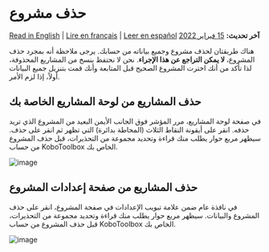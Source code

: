 # حذف مشروع
<a href="../delete_project.html">Read in English</a> | <a href="../fr/delete_project.html">Lire en français</a> | <a href="../es/delete_project.html">Leer en español</a>
**آخر تحديث:** <a href="https://github.com/kobotoolbox/docs/blob/511ea4cb3c698a4b45e7c2b4efd1af4e356e811f/source/delete_project.md" class="reference">15 فبراير 2022</a>

هناك طريقتان لحذف مشروع وجميع بياناته من حسابك.
يرجى ملاحظة أنه بمجرد حذف المشروع، **لا يمكن التراجع عن هذا الإجراء**.
نحن لا نحتفظ بنسخ من المشاريع المحذوفة، لذا تأكد من أنك
اخترت المشروع الصحيح قبل المتابعة وأنك قمت بتنزيل جميع البيانات
أولاً، إذا لزم الأمر.

## حذف المشاريع من لوحة المشاريع الخاصة بك

في صفحة لوحة المشاريع، مرر المؤشر فوق الجانب الأيمن البعيد من المشروع الذي
تريد حذفه. انقر على أيقونة النقاط الثلاث (المحاطة بدائرة) التي تظهر ثم انقر على
حذف. سيظهر مربع حوار يطلب منك قراءة وتحديد مجموعة من
التحذيرات، قبل حذف المشروع من حساب KoboToolbox الخاص بك.

![image](/images/delete_project/dashboard.jpg)

## حذف المشاريع من صفحة إعدادات المشروع

في نافذة عام ضمن علامة تبويب الإعدادات في صفحة المشروع، انقر على حذف
المشروع والبيانات. سيظهر مربع حوار يطلب منك قراءة وتحديد مجموعة من
التحذيرات، قبل حذف المشروع من حساب KoboToolbox الخاص بك.

![image](/images/delete_project/settings.jpg)
